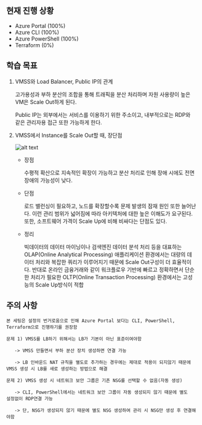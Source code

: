 
## 현재 진행 상황
- Azure Portal (100%)
- Azure CLI (100%)
- Azure PowerShell (100%)
- Terraform (0%)

   
## 학습 목표
1. VMSS와 Load Balancer, Public IP의 관계

    고가용성과 부하 분산의 조합을 통해 트래픽을 분산 처리하며 자원 사용량이 높은 VM은 Scale Out하게 된다.

    Public IP는 외부에서는 서비스를 이용하기 위한 주소이고, 내부적으로는 RDP와 같은 관리자용 접근 또한 가능하게 한다.

2. VMSS에서 Instance를 Scale Out할 때, 장단점

    ![alt text](https://s3.us-west-2.amazonaws.com/secure.notion-static.com/8f56f0c1-21a9-4884-86c8-a2743d839b2b/Untitled.png?X-Amz-Algorithm=AWS4-HMAC-SHA256&X-Amz-Credential=AKIAT73L2G45O3KS52Y5%2F20210129%2Fus-west-2%2Fs3%2Faws4_request&X-Amz-Date=20210129T012535Z&X-Amz-Expires=86400&X-Amz-Signature=2fc315bfda8878a4f41510c65a3455a86c91e328582cf221ef073fc6e2e0392e&X-Amz-SignedHeaders=host&response-content-disposition=filename%20%3D%22Untitled.png%22)  

    - 장점

        수평적 확산으로 지속적인 확장이 가능하고 분산 처리로 인해 장애 시에도 전면 장애의 가능성이 낮다.

    - 단점

        로드 밸런싱이 필요하고, 노드를 확장할수록 문제 발생의 잠재 원인 또한 늘어난다. 이런 관리 범위가 넓어짐에 따라 아키텍처에 대한 높은 이해도가 요구된다. 또한, 소프트웨어 가격이 Scale Up에 비해 비싸다는 단점도 있다.

    - 정리

        빅데이터의 데이터 마이닝이나 검색엔진 데이터 분석 처리 등을 대표하는 
        OLAP(Online Analytical Processing) 애플리케이션 환경에서는 대량의 데이터 처리와 복잡한 쿼리가 이루어지기 때문에 Scale Out구성이 더 효율적이다.
        반대로 온라인 금융거래와 같이 워크플로우 기반에 빠르고 정확하면서 단순한 처리가   필요한 OLTP(Online Transaction Processing) 환경에서는 고성능의 Scale Up방식이 적합

## 주의 사항

    본 세팅은 설정의 번거로움으로 인해 Azure Portal 보다는 CLI, PowerShell, Terraform으로 진행하기를 권장함

    문제 1) VMSS를 LB하기 위해서는 LB가 기본이 아닌 표준이여야함

       -> VMSS 만들면서 부하 분산 장치 생성하면 연결 가능

       -> LB 인바운드 NAT 규칙을 별도로 추가하는 경우에는 제대로 적용이 되지않기 때문에 VMSS 생성 시 LB를 새로 생성하는 방법으로 해결

    문제 2) VMSS 생성 시 네트워크 보안 그룹은 기존 NSG를 선택할 수 없음(자동 생성)

       -> CLI, PowerShell에서는 네트워크 보안 그룹이 자동 생성되지 않기 때문에 별도  설정없이 RDP연결 가능

       -> 단, NSG가 생성되지 않기 때문에 별도 NSG 생성하여 관리 시 NSG만 생성 후 연결해야함
